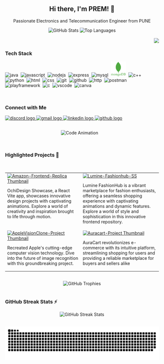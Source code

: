 <!-- Header -->
<h2 align="center">Hi there, I'm PREM! 👋</h2>
<p align="center">Passionate Electronics and Telecommunication Engineer from PUNE</p>

<!-- Stats Section -->
<div align="center">
  <!-- <img src="https://github-readme-stats.vercel.app/api?username=Prem-Mule&show_icons=true&hide=contribs,prs&cache_seconds=86400&theme=radical" height="150" alt="GitHub Stats" /> -->
   <img src="https://github-readme-stats.vercel.app/api?username=Prem-Mule&show_icons=true&include_all_commits=true&count_private=true&theme=dracula" height="150" alt="GitHub Stats" />
  <img src="https://github-readme-stats.vercel.app/api/top-langs?username=Prem-Mule&layout=compact&card_width=320&theme=dracula" height="150" alt="Top Languages" />
</div>
<br>
<img width=""/>
<img align="right" height="350" src="https://i.postimg.cc/B6LytcG5/Prem-Mule-Passport-Photo-removebg-preview.png"  />
<br>
<!-- Tech Stack -->
<h3 align="left">Tech Stack</h3>
<div align="left">


<img height="50" src="https://user-images.githubusercontent.com/25181517/117201156-9a724800-adec-11eb-9a9d-3cd0f67da4bc.png" alt="java"><img width="4">
<img height="50" src="https://user-images.githubusercontent.com/25181517/117447155-6a868a00-af3d-11eb-9cfe-245df15c9f3f.png" alt="javascript"><img width="4">
<img height="50" src="https://user-images.githubusercontent.com/25181517/183568594-85e280a7-0d7e-4d1a-9028-c8c2209e073c.png" alt="nodejs"><img width="4">
<img height="50" src="https://user-images.githubusercontent.com/25181517/183859966-a3462d8d-1bc7-4880-b353-e2cbed900ed6.png" alt="express"><img width="4">
<img height="50" src="https://user-images.githubusercontent.com/25181517/183896128-ec99105a-ec1a-4d85-b08b-1aa1620b2046.png" alt="mysql"><img width="4">
<img height="50" src="https://raw.githubusercontent.com/devicons/devicon/55609aa5bd817ff167afce0d965585c92040787a/icons/mongodb/mongodb-plain-wordmark.svg" alt="mongodb"><img width="4">
<img height="50" src="https://user-images.githubusercontent.com/25181517/192106073-90fffafe-3562-4ff9-a37e-c77a2da0ff58.png" alt="c++"><img width="4">
<img height="50" src="https://user-images.githubusercontent.com/25181517/183423507-c056a6f9-1ba8-4312-a350-19bcbc5a8697.png" alt="python"><img width="4">
<img height="50" src="https://user-images.githubusercontent.com/25181517/192158954-f88b5814-d510-4564-b285-dff7d6400dad.png" alt="html"><img width="4">
<img height="50" src="https://user-images.githubusercontent.com/25181517/183898674-75a4a1b1-f960-4ea9-abcb-637170a00a75.png" alt="css"><img width="4">
<img height="50" src="https://user-images.githubusercontent.com/25181517/192108372-f71d70ac-7ae6-4c0d-8395-51d8870c2ef0.png" alt="git"><img width="4">
<img height="50" src="https://user-images.githubusercontent.com/25181517/192108374-8da61ba1-99ec-41d7-80b8-fb2f7c0a4948.png" alt="github"><img width="4">
<img height="50" src="https://user-images.githubusercontent.com/25181517/192107854-765620d7-f909-4953-a6da-36e1ef69eea6.png" alt="http"><img width="4">
<img height="50" src="https://user-images.githubusercontent.com/25181517/192109061-e138ca71-337c-4019-8d42-4792fdaa7128.png" alt="postman"><img width="4">
<img height="50" src="https://user-images.githubusercontent.com/25181517/185062812-8138c46e-b0a4-43d2-bb17-32e071b0a088.png" alt="playframework"><img width="4">
<img height="50" src="https://user-images.githubusercontent.com/25181517/192106070-46255bcf-65e6-4c6b-a296-bf8d0d8fb2a7.png" alt="c"><img width="4">
<img height="50" src="https://user-images.githubusercontent.com/25181517/192108891-d86b6220-e232-423a-bf5f-90903e6887c3.png" alt="vscode"><img width="4">
<img height="50" src="https://github.com/marwin1991/profile-technology-icons/assets/136815194/02494c7c-de6a-43a6-9293-6369696842ed" alt="canva"><img width="4">

  
</div>
<br>
<!-- Social Media Badges -->
<h3 align="left">Connect with Me</h3>
<div align="left">
  <a href="https://discord.com/invite/Sy5CPVdq">
    <img src="https://img.shields.io/static/v1?message=Discord&logo=discord&label=&color=7289DA&logoColor=white&labelColor=&style=for-the-badge" height="35" alt="discord logo" />
  </a>

  <a href="mailto:muleprem777@gmail.com">
    <img src="https://img.shields.io/static/v1?message=Gmail&logo=gmail&label=&color=D14836&logoColor=white&labelColor=&style=for-the-badge" height="35" alt="gmail logo" />
  </a>

  <a href="https://www.linkedin.com/in/prem-mule/">
    <img src="https://img.shields.io/static/v1?message=LinkedIn&logo=linkedin&label=&color=0077B5&logoColor=white&labelColor=&style=for-the-badge" height="35" alt="linkedin logo" />
  </a>

  <a href="https://github.com/Prem-Mule">
    <img src="https://img.shields.io/static/v1?message=GitHub&logo=github&label=&color=181717&logoColor=white&labelColor=&style=for-the-badge" height="35" alt="github logo" />
  </a>
</div>
<br>
<!-- Animated Icons -->
<div align="center">
 
</div>

<!-- Code Animation -->
<p align="center">
  <img src="https://media.giphy.com/media/ZVik7pBtu9dNS/giphy.gif" alt="Code Animation" width="500" />
</p>

<br>
<!-- Projects Section -->


<h3 align="left">Highlighted Projects 🚀</h3>
<br>
<div align="left" style="display: flex; flex-wrap: wrap; gap: 20px;">

  <!-- Project 1 -->
  <table>
  <tr>
    <td valign="top"> 
      <div class="project-card">
        <a href="https://ochidesign-showcase-app.onrender.com" class="project-title">
          <img src="https://i.ibb.co/9sNqhH3/ochidesign-Showcaseapp-SS.png" width='600' height='300' alt="Amazon-Frontend-Replica Thumbnail" class="project-thumbnail">
        </a>
        <p class="project-description">OchiDesign Showcase, a React Vite app, showcases innovative design projects with captivating animations. Explore a world of creativity and inspiration brought to life through motion.</p>
  </div></td>
    <td valign="top"> 
      <!-- Project 2 -->
      <div class="project-card">
        <a href="https://prem-mule.github.io/LUMINE-Fashion_Hub/" class="project-title">
          <img src="https://i.ibb.co/VQ310cF/Lumine-Fashionhub-SS.png" alt="Lumine-Fashionhub-SS" width='500' height='300' class="project-thumbnail">
      </a>
      <p class="project-description">Lumine FashionHub is a vibrant marketplace for fashion enthusiasts, offering a seamless shopping experience with captivating animations and dynamic features. Explore a world of style and sophistication in this innovative frontend repository.</p>
  </div></td>
</tr>

  <tr>
    <td valign="top"> 
       <div class="project-card">
        <a href="https://prem-mule.github.io/AppleVisionClone-Project/" class="project-title">
          <img src="https://i.imgur.com/sOs3IPt.jpg" alt="AppleVisionClone-Project Thumbnail" width='500' height='300' class="project-thumbnail">
      </a>
      <p class="project-description">Recreated Apple's cutting-edge computer vision technology. Dive into the future of image recognition with this groundbreaking project.</p>
  </div></td>
    <td valign="top"> 
      <!-- Project 2 -->
      <div class="project-card">
        <a href="https://aura-cart-store-frontend.vercel.app/" class="project-title">
          <img src="https://i.postimg.cc/4xBdcmBf/Auracart-ss.png" alt="Auracart-Project Thumbnail" width='500' height='300' class="project-thumbnail">
      </a>
      <p class="project-description">AuraCart revolutionizes e-commerce with its intuitive platform, streamlining shopping for users and providing a reliable marketplace for buyers and sellers alike</p>
  </div></td>
  </tr>
   
</table>
 



  <!-- Add more projects following the same structure -->

</div>

<br>




<!-- GitHub Trophies -->
<div align="center">
  <img src="https://github-profile-trophy.vercel.app/?username=Prem-Mule&theme=dracula" alt="GitHub Trophies" />
</div>
<br>
<!-- GitHub Streak Stats -->
<h3 align="left">GitHub Streak Stats ⚡</h3>
<p align="center">
  <img src="https://github-readme-streak-stats.herokuapp.com/?user=Prem-Mule&theme=dracula" alt="GitHub Streak Stats" />
</p>

<br>
<!-- Snake Animation -->
<img src="https://raw.githubusercontent.com/Platane/snk/output/github-contribution-grid-snake.svg" alt="Snake animation" />

<!-- Clear Float -->
<br clear="both">
